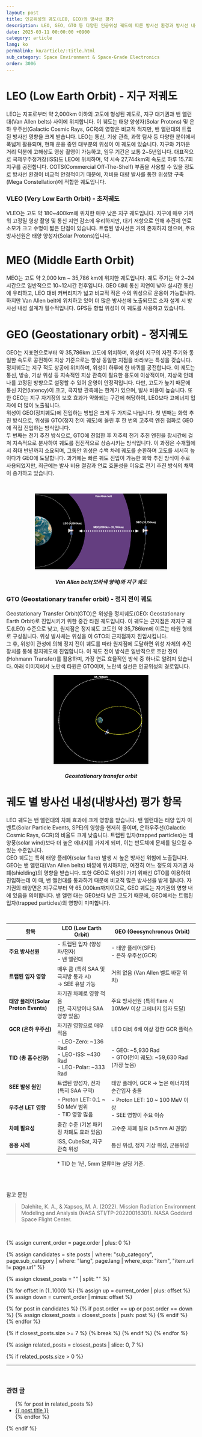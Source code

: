 ```yaml
---
layout: post
title: 인공위성의 궤도(LEO, GEO)와 방사선 평가
description: LEO, GEO, GTO 등 다양한 인공위성 궤도에 따른 방사선 환경과 방사선 내성 평가 항목(TID, SEE, GCR, SPE 등)을 비교 분석합니다. 궤도별 주요 방사선원과 차폐 필요성까지 상세히 설명합니다.
date: 2025-03-11 00:00:00 +0900
category: article
lang: ko
permalink: ko/article/:title.html
sub_category: Space Environment & Space-Grade Electronics
order: 3006
---
```


# LEO (Low Earth Orbit) - 지구 저궤도
LEO는 지표로부터 약 2,000km 이하의 고도에 형성된 궤도로, 지구 대기권과 밴 앨런대(Van Allen belts) 사이에 위치합니다.
이 궤도는 태양 양성자(Solar Protons) 및 은하 우주선(Galactic Cosmic Rays, GCR)의 영향은 비교적 적지만, 밴 앨런대의 트랩된 방사선 영향을 크게 받습니다.
LEO는 통신, 기상 관측, 과학 탐사 등 다양한 분야에서 폭넓게 활용되며, 현재 운용 중인 대부분의 위성이 이 궤도에 있습니다.
지구와 가까운 거리 덕분에 고해상도 영상 촬영이 가능하고, 임무 기간은 보통 2~5년입니다. 대표적으로 국제우주정거장(ISS)도 LEO에 위치하며, 약 시속 27,744km의 속도로 하루 15.7회 지구를 공전합니다.
COTS(Commercial Off-The-Shelf) 부품을 사용할 수 있을 정도로 방사선 환경이 비교적 안정적이기 때문에, 저비용 대량 발사를 통한 위성망 구축(Mega Constellation)에 적합한 궤도입니다.

### VLEO (Very Low Earth Orbit) - 초저궤도
VLEO는 고도 약 180~400km에 위치한 매우 낮은 지구 궤도입니다.
지구에 매우 가까워 고정밀 영상 촬영 및 통신 지연 감소에 유리하지만, 대기 저항으로 인해 추진체 연료 소모가 크고 수명이 짧은 단점이 있습니다.
트랩된 방사선은 거의 존재하지 않으며, 주요 방사선원은 태양 양성자(Solar Protons)입니다.

# MEO (Middle Earth Orbit)
MEO는 고도 약 2,000 km ~ 35,786 km에 위치한 궤도입니다.
궤도 주기는 약 2~24시간으로 일반적으로 10~12시간 전후입니다.
GEO 대비 통신 지연이 낮아 실시간 통신에 유리하고, LEO 대비 커버리지가 넓고 비교적 적은 수의 위성으로 운용이 가능합니다.
하지만 Van Allen belt에 위치하고 있어 더 많은 방사선에 노출되므로 소자 설계 시 방사선 내성 설계가 필수적입니다.
GPS등 항법 위성이 이 궤도를 사용하고 있습니다.




# GEO (Geostationary orbit) - 정지궤도
GEO는 지표면으로부터 약 35,786km 고도에 위치하며, 위성이 지구의 자전 주기와 동일한 속도로 공전하여 지상 기준으로는 항상 동일한 지점을 바라보는 특성을 갖습니다.
정지궤도는 지구 적도 상공에 위치하며, 위성이 하루에 한 바퀴를 공전합니다.
이 궤도는 통신, 방송, 기상 위성 등 지속적인 지상 관측이 필요한 용도에 이상적이며, 지상국 안테나를 고정된 방향으로 설정할 수 있어 운영이 안정적입니다.
다만, 고도가 높기 때문에 통신 지연(latency)이 크고, 극지방 관측에는 한계가 있으며, 발사 비용이 높습니다.
또한 GEO는 지구 자기장의 보호 효과가 약화되는 구간에 해당하여, LEO보다 고에너지 입자에 더 많이 노출됩니다.<br>
위성이 GEO(정지궤도)에 진입하는 방법은 크게 두 가지로 나뉩니다.
첫 번째는 화학 추진 방식으로, 위성을 GTO(정지 전이 궤도)에 올린 후 한 번의 고추력 엔진 점화로 GEO에 직접 진입하는 방식입니다.<br>
두 번째는 전기 추진 방식으로, GTO에 진입한 후 저추력 전기 추진 엔진을 장시간에 걸쳐 지속적으로 분사하여 궤도를 점진적으로 상승시키는 방식입니다. 이 과정은 수개월에서 최대 반년까지 소요되며, 그동안 위성은 수백 차례 궤도를 순환하며 고도를 서서히 높이다가 GEO에 도달합니다.
과거에는 빠른 궤도 진입이 가능한 화학 추진 방식이 주로 사용되었지만, 최근에는 발사 비용 절감과 연료 효율성을 이유로 전기 추진 방식의 채택이 증가하고 있습니다.

<br>
<p align="center"> 
  <img src="/assets/Articles/leogeo.webp" alt= "Van Allen belt(보라색 영역)와 지구 궤도" style="width: 70%;">
</p>

<!-- 이미지 설명 -->
<div align="center"> 
<h5>Van Allen belt(보라색 영역)와 지구 궤도</h5>
</div>


### GTO (Geostationary transfer orbit) - 정지 전이 궤도
Geostationary Transfer Orbit(GTO)은 위성을 정지궤도(GEO: Geostationary Earth Orbit)로 진입시키기 위한 중간 타원 궤도입니다. 이 궤도는 근지점은 저지구 궤도(LEO) 수준으로 낮고, 원지점은 정지궤도 고도인 약 35,786km에 이르는 타원 형태로 구성됩니다. 위성 발사체는 위성을 이 GTO의 근지점까지 진입시킵니다.<br> 그 후, 위성이 관성에 의해 정지 전이 궤도를 따라 원지점에 도달하면 위성 자체의 추진 장치를 통해 정지궤도에 진입합니다. 이 궤도 전이 방식은 일반적으로 호만 전이(Hohmann Transfer)를 활용하며, 가장 연료 효율적인 방식 중 하나로 알려져 있습니다.
아래 이미지에서 노란색 타원은 GTO이며, 노란색 실선은 인공위성의 경로입니다. 
<br>
<p align="center"> 
  <img src="/assets/Articles/gto.webp" alt= "Geostationary transfer orbit" style="width: 50%;">
</p>

<!-- 이미지 설명 -->
<div align="center"> 
<h5>Geostationary transfer orbit</h5>
</div>


# 궤도 별 방사선 내성(내방사선) 평가 항목

LEO 궤도는 밴 앨런대의 차폐 효과에 크게 영향을 받습니다. 밴 앨런대는 태양 입자 이벤트(Solar Particle Events, SPE)의 영향을 현저히 줄이며, 은하우주선(Galactic Cosmic Rays, GCR)의 비율도 크게 낮춥니다.
트랩된 입자(trapped particles)는 태양풍(solar wind)보다 더 높은 에너지를 가지게 되며, 이는 반도체에 문제를 일으킬 수 있는 수준입니다.<br>
GEO 궤도는 특히 태양 플레어(solar flare) 발생 시 높은 방사선 위험에 노출됩니다. GEO는 밴 앨런대(Van Allen belts) 바깥에 위치하지만, 여전히 어느 정도의 자기권 차폐(shielding)의 영향을 받습니다.
또한 GEO로 위성이 가기 위해선 GTO를 이용하여 진입하는데 이 때, 밴 앨런대를 통과하기 때문에
비교적 많은 방사선을 받게 됩니다.
자기권의 태양면은 지구로부터 약 65,000km까지이므로, GEO 궤도는 자기권의 영향 내에 있음을 의미합니다.
밴 앨런 대는 GEO보다 낮은 고도기 때문에, GEO에서는 트랩된 입자(trapped particles)의 영향이 미미합니다.


<br>

<div align="center">

| 항목                              | **LEO (Low Earth Orbit)**                                               | **GEO (Geosynchronous Orbit)**                           |
| ------------------------------- | ----------------------------------------------------------------------- | -------------------------------------------------------- |
| **주요 방사선원**                     | - 트랩된 입자 (양성자/전자)<br>- 밴 앨런대                                     | - 태양 플레어(SPE)<br>- 은하 우주선(GCR)                   |
| **트랩된 입자 영향**                   | 매우 큼 (특히 SAA 및 극지방 통과 시)<br>→ SEE 유발 가능                                 | 거의 없음 (Van Allen 벨트 바깥 위치)                               |
| **태양 플레어(Solar Proton Events)** | 자기권 차폐로 영향 적음<br>(단, 극지방이나 SAA 영향 있음)                                   | 주요 방사선원 (특히 flare 시 10MeV 이상 고에너지 입자 도달)                 |
| **GCR (은하 우주선)**                | 자기권 영향으로 매우 적음                                                          | LEO 대비 6배 이상 강한 GCR 플럭스                              |
| **TID (총 흡수선량)**                | - LEO-Zero: \~136 Rad<br>- LEO-ISS: \~430 Rad<br>- LEO-Polar: \~333 Rad | - GEO: \~5,930 Rad<br>- GTO(전이 궤도): \~59,630 Rad (가장 높음) |
| **SEE 발생 원인**                   | 트랩된 양성자, 전자 (특히 SAA 구역)                                                 | 태양 플레어, GCR → 높은 에너지의 순간입자 충돌                        |
| **우주선 LET 영향**                  | - Proton LET: 0.1 \~ 50 MeV 범위<br>- TID 영향 많음                           | - Proton LET: 10 \~ 100 MeV 이상<br>- SEE 영향이 주요 이슈        |
| **차폐 필요성**                      | 중간 수준 (기본 패키징 차폐도 효과 있음)                                                | 고수준 차폐 필요 (≥5mm Al 권장)                                   |
| **응용 사례**                       | ISS, CubeSat, 지구 관측 위성                                                  | 통신 위성, 정지 기상 위성, 군용위성                                    |

\* TID 는 1년, 5mm 알류미늄 실딩 기준. <br>
</div>


<br>
<br>


참고 문헌
>Dalehite, K. A., & Xapsos, M. A. (2022). Mission Radiation Environment Modeling and Analysis (NASA STI/TP-20220016301). NASA Goddard Space Flight Center.


<br>


{% assign current_order = page.order | plus: 0 %}

{% assign candidates = site.posts 
  | where: "sub_category", page.sub_category 
  | where: "lang", page.lang 
  | where_exp: "item", "item.url != page.url" 
%}

{% assign closest_posts = "" | split: "" %}

{% for offset in (1..1000) %}
  {% assign up = current_order | plus: offset %}
  {% assign down = current_order | minus: offset %}

  {% for post in candidates %}
    {% if post.order == up or post.order == down %}
      {% assign closest_posts = closest_posts | push: post %}
    {% endif %}
  {% endfor %}

  {% if closest_posts.size >= 7 %}
    {% break %}
  {% endif %}
{% endfor %}

{% assign related_posts = closest_posts | slice: 0, 7 %}

{% if related_posts.size > 0 %}
  <hr>
  <br>
  <h3>관련 글</h3>
  <ul>
    {% for post in related_posts %}
      <li><a href="{{ post.url }}">{{ post.title }}</a></li>
    {% endfor %}
  </ul>
{% endif %}
